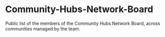 # Community-Hubs-Network-Board
Public list of the members of the Community Hubs Network Board, across communities managed by the team.
